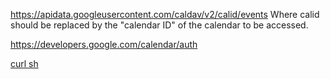 https://apidata.googleusercontent.com/caldav/v2/calid/events
Where calid should be replaced by the "calendar ID" of the calendar to be accessed.

https://developers.google.com/calendar/auth

[curl sh](curl.sh)
